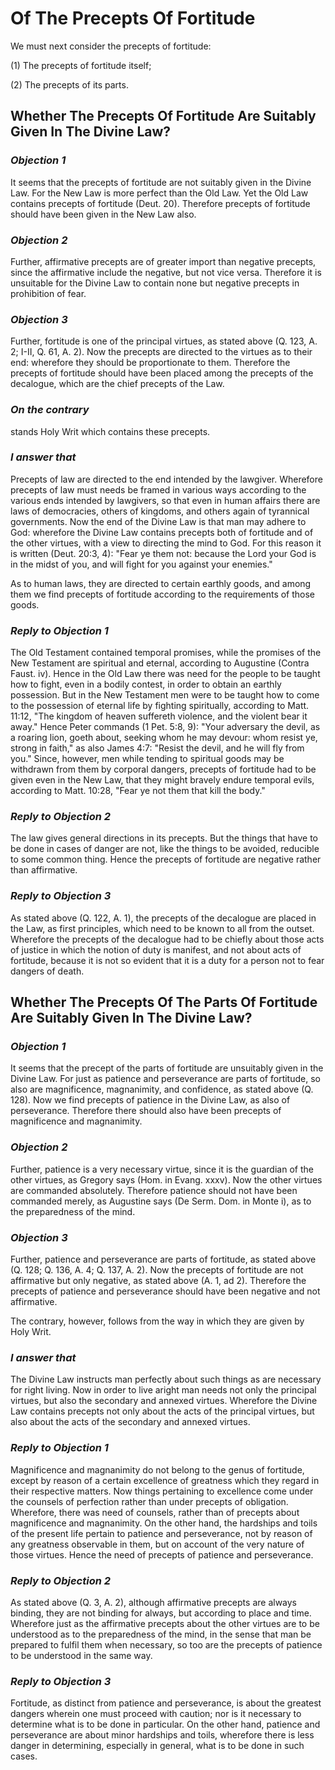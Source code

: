 # Of The Precepts Of Fortitude

We must next consider the precepts of fortitude:

(1) The precepts of fortitude itself;

(2) The precepts of its parts.


## Whether The Precepts Of Fortitude Are Suitably Given In The Divine Law?

### *Objection 1*
It seems that the precepts of fortitude are not suitably
given in the Divine Law. For the New Law is more perfect than the Old
Law. Yet the Old Law contains precepts of fortitude (Deut. 20).
Therefore precepts of fortitude should have been given in the New Law
also.

### *Objection 2*
Further, affirmative precepts are of greater import than
negative precepts, since the affirmative include the negative, but
not vice versa. Therefore it is unsuitable for the Divine Law to
contain none but negative precepts in prohibition of fear.

### *Objection 3*
Further, fortitude is one of the principal virtues, as stated
above (Q. 123, A. 2; I-II, Q. 61, A. 2). Now the precepts are
directed to the virtues as to their end: wherefore they should be
proportionate to them. Therefore the precepts of fortitude should
have been placed among the precepts of the decalogue, which are the
chief precepts of the Law.

### *On the contrary*
stands Holy Writ which contains these precepts.

### *I answer that*
Precepts of law are directed to the end intended by
the lawgiver. Wherefore precepts of law must needs be framed in
various ways according to the various ends intended by lawgivers, so
that even in human affairs there are laws of democracies, others of
kingdoms, and others again of tyrannical governments. Now the end of
the Divine Law is that man may adhere to God: wherefore the Divine
Law contains precepts both of fortitude and of the other virtues,
with a view to directing the mind to God. For this reason it is
written (Deut. 20:3, 4): "Fear ye them not: because the Lord your God
is in the midst of you, and will fight for you against your enemies."

As to human laws, they are directed to certain earthly goods, and
among them we find precepts of fortitude according to the
requirements of those goods.

### *Reply to Objection 1*
The Old Testament contained temporal promises, while
the promises of the New Testament are spiritual and eternal,
according to Augustine (Contra Faust. iv). Hence in the Old Law there
was need for the people to be taught how to fight, even in a bodily
contest, in order to obtain an earthly possession. But in the New
Testament men were to be taught how to come to the possession of
eternal life by fighting spiritually, according to Matt. 11:12, "The
kingdom of heaven suffereth violence, and the violent bear it away."
Hence Peter commands (1 Pet. 5:8, 9): "Your adversary the devil, as a
roaring lion, goeth about, seeking whom he may devour: whom resist
ye, strong in faith," as also James 4:7: "Resist the devil, and he
will fly from you." Since, however, men while tending to spiritual
goods may be withdrawn from them by corporal dangers, precepts of
fortitude had to be given even in the New Law, that they might
bravely endure temporal evils, according to Matt. 10:28, "Fear ye not
them that kill the body."

### *Reply to Objection 2*
The law gives general directions in its precepts. But
the things that have to be done in cases of danger are not, like the
things to be avoided, reducible to some common thing. Hence the
precepts of fortitude are negative rather than affirmative.

### *Reply to Objection 3*
As stated above (Q. 122, A. 1), the precepts of the
decalogue are placed in the Law, as first principles, which need to
be known to all from the outset. Wherefore the precepts of the
decalogue had to be chiefly about those acts of justice in which the
notion of duty is manifest, and not about acts of fortitude, because
it is not so evident that it is a duty for a person not to fear
dangers of death.

## Whether The Precepts Of The Parts Of Fortitude Are Suitably Given In The Divine Law?

### *Objection 1*
It seems that the precept of the parts of fortitude are
unsuitably given in the Divine Law. For just as patience and
perseverance are parts of fortitude, so also are magnificence,
magnanimity, and confidence, as stated above (Q. 128). Now we find
precepts of patience in the Divine Law, as also of perseverance.
Therefore there should also have been precepts of magnificence and
magnanimity.

### *Objection 2*
Further, patience is a very necessary virtue, since it is the
guardian of the other virtues, as Gregory says (Hom. in Evang. xxxv).
Now the other virtues are commanded absolutely. Therefore patience
should not have been commanded merely, as Augustine says (De Serm.
Dom. in Monte i), as to the preparedness of the mind.

### *Objection 3*
Further, patience and perseverance are parts of fortitude, as
stated above (Q. 128; Q. 136, A. 4; Q. 137, A. 2). Now the precepts
of fortitude are not affirmative but only negative, as stated above
(A. 1, ad 2). Therefore the precepts of patience and perseverance
should have been negative and not affirmative.

The contrary, however, follows from the way in which they are given
by Holy Writ.

### *I answer that*
The Divine Law instructs man perfectly about such
things as are necessary for right living. Now in order to live aright
man needs not only the principal virtues, but also the secondary and
annexed virtues. Wherefore the Divine Law contains precepts not only
about the acts of the principal virtues, but also about the acts of
the secondary and annexed virtues.

### *Reply to Objection 1*
Magnificence and magnanimity do not belong to the genus
of fortitude, except by reason of a certain excellence of greatness
which they regard in their respective matters. Now things pertaining
to excellence come under the counsels of perfection rather than under
precepts of obligation. Wherefore, there was need of counsels, rather
than of precepts about magnificence and magnanimity. On the other
hand, the hardships and toils of the present life pertain to patience
and perseverance, not by reason of any greatness observable in them,
but on account of the very nature of those virtues. Hence the need of
precepts of patience and perseverance.

### *Reply to Objection 2*
As stated above (Q. 3, A. 2), although affirmative
precepts are always binding, they are not binding for always, but
according to place and time. Wherefore just as the affirmative
precepts about the other virtues are to be understood as to the
preparedness of the mind, in the sense that man be prepared to fulfil
them when necessary, so too are the precepts of patience to be
understood in the same way.

### *Reply to Objection 3*
Fortitude, as distinct from patience and perseverance,
is about the greatest dangers wherein one must proceed with caution;
nor is it necessary to determine what is to be done in particular. On
the other hand, patience and perseverance are about minor hardships
and toils, wherefore there is less danger in determining, especially
in general, what is to be done in such cases.


